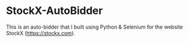 # StockX-AutoBidder
This is an auto-bidder that I built using Python &amp; Selenium for the website StockX (https://stockx.com).
